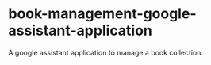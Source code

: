 # book-management-google-assistant-application
A google assistant application to manage a book collection.
